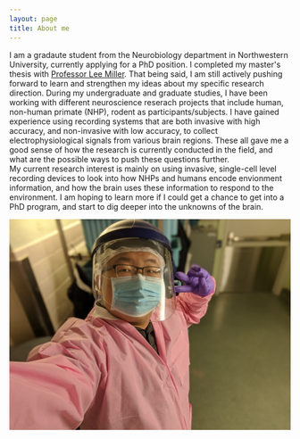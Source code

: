 ```yaml
---
layout: page
title: About me
---
```


I am a gradaute student from the Neurobiology department in Northwestern University, currently applying for a PhD position. I completed my master's thesis with [Professor Lee Miller][lee-lab].
That being said, I am still actively pushing forward to learn and strengthen my ideas about my specific research direction. During my undergraduate and graduate studies, I have been working with different neuroscience reserach projects that include human, non-human primate (NHP), rodent as participants/subjects. I have gained experience using recording systems that are both invasive with high accuracy, and non-invasive with low accuracy, to collect electrophysiological signals from various brain regions. These all gave me a good sense of how the research is currently conducted in the field, and what are the possible ways to push these questions further.  
My current research interest is mainly on using invasive, single-cell level recording devices to look into how NHPs and humans encode envionment information, and how the brain uses these information to respond to the environment. I am hoping to learn more if I could get a chance to get into a PhD program, and start to dig deeper into the unknowns of the brain.  

![lab_pic](https://raw.githubusercontent.com/qiweidong1997/qiweidong1997.github.io/master/assets/img/lab_pic.jpg)


[lee-lab]: https://www.millerlimblab.com/
